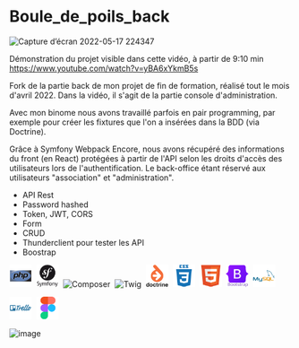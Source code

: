 # Boule_de_poils_back

![Capture d’écran 2022-05-17 224347](https://user-images.githubusercontent.com/92692968/168907295-9f305cdd-8146-4591-8c7b-8d7c7eb6e45c.png)

Démonstration du projet visible dans cette vidéo, à partir de 9:10 min
https://www.youtube.com/watch?v=yBA6xYkmB5s

Fork de la partie back de mon projet de fin de formation, réalisé tout le mois d'avril 2022.
Dans la vidéo, il s'agit de la partie console d'administration.

Avec mon binome nous avons travaillé parfois en pair programming, par exemple pour créer les fixtures que l'on a insérées dans la BDD (via Doctrine).

Grâce à Symfony Webpack Encore, nous avons récupéré des informations du front (en React) protégées à partir de l'API selon les droits d'accès des utilisateurs lors de l'authentification. Le back-office étant réservé aux utilisateurs "association" et "administration".

- API Rest
- Password hashed
- Token, JWT, CORS
- Form
- CRUD
- Thunderclient pour tester les API
- Boostrap

<img src="https://github.com/devicons/devicon/blob/master/icons/php/php-original.svg" title="Php" alt="Php" width="40" height="40"/>&nbsp;
<img src="https://github.com/devicons/devicon/blob/master/icons/symfony/symfony-original-wordmark.svg" title="Symfony" alt="Symfony" width="40" height="40"/>&nbsp;
<img src="https://getcomposer.org/img/logo-composer-transparent.png" title="Composer" alt="Composer" width="40" height="40"/>&nbsp;
<img src="https://cdn4.iconfinder.com/data/icons/development-2-flat-2/58/47_-Twig-_development_coding_programming_code-512.png" title="Twig" alt="Twig" width="40" height="40"/>&nbsp;
<img src="https://github.com/devicons/devicon/blob/master/icons/doctrine/doctrine-original-wordmark.svg" title="Doctrine" alt="Doctrine" width="40" height="40"/>&nbsp;
<img src="https://github.com/devicons/devicon/blob/master/icons/css3/css3-plain-wordmark.svg"  title="CSS3" alt="CSS" width="40" height="40"/>&nbsp;
<img src="https://github.com/devicons/devicon/blob/master/icons/html5/html5-original.svg" title="HTML5" alt="HTML" width="40" height="40"/>&nbsp;
<img src="https://github.com/devicons/devicon/blob/master/icons/bootstrap/bootstrap-original-wordmark.svg" title="Bootstrap" alt="Bootstrap" width="40" height="40"/>&nbsp;
<img src="https://github.com/devicons/devicon/blob/master/icons/mysql/mysql-original-wordmark.svg" title="MySQL"  alt="MySQL" width="40" height="40"/>&nbsp;

 <img src="https://github.com/devicons/devicon/blob/master/icons/trello/trello-plain-wordmark.svg" title="Trello" alt="Trello" width="40" height="40"/>&nbsp;
 <img src="https://github.com/devicons/devicon/blob/master/icons/figma/figma-original.svg" title="Figma" alt="Figma" width="40" height="40"/>&nbsp;
 
 ![image](https://user-images.githubusercontent.com/92692968/191472850-8e72ac8a-3163-4201-8146-fa64163c0634.png)

  
  

